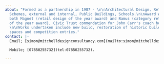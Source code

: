 ```yaml
---
about: "Formed as a partnership in 1987 - \n\nArchitectural Design, Retail and Conceptual
  Schemes, external and internal, Public Buildings, Schools.\n\nAward winning for
  both Magnet (retail design of the year award) and Ramus (category retain design
  of the year award), Civic Trust commendation for John Carr's coach house restoration.
  \n\nWorks undertaken include new build, restoration of historic buildings, public
  spaces and competition entries."
contact: |-
  Email; [simon@mitchelldesignconsultancy.com](mailto:simon@mitchelldesignconsultancy.com)

  Mobile; [07850255732](tel:07850255732).

---
```

